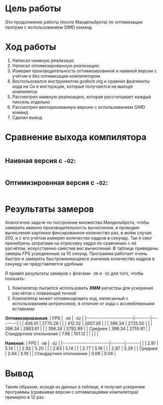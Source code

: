 # Цель работы
Это продолжение работы (после Мандельброта) по оптимизации програм с использованием SIMD команд

# Ход работы
1. Написал наивную реализацю
2. Написал оптимизированную реализацию
3. Измерил производительность оптимизировнной и наивной версии с учётом и без оптимизации компилятором. 
4. Воспользовался инструментом godbolt.org и сравнил фрагменты кода на Си и инструкции, которые получаются на выходе компилятор
5. Рассмотрел наивную реализацию, которая рассчитывает каждый пиксель отдельно
6. Рассмотрел векторизованную версию с использованием SIMD команд
7. Сделал вывод

# Сравнение выхода компилятора

```
```

## Наивная версия с `-O2`:
```
```

## Оптимизировнная версия с `-O2`:
```
```

# Результаты замеров
Аналогично задаче по построение множества Мандельброта, чтобы замерить именно производительность вычисления, я проводил вычисления картинки фиксированное количество раз, в моём случае 200, и с его учётом измерял количество кадров в секунду. Так я смог пренебречь затратами на отрисовку кадра по сравнению с её расчётом, искусственно сместив вес вычислений. В таблице приведены замеры FPS усредненные за 10 секунд. Программа работает очень быстро и замерять быстроменяющееся значение количество кадров в секунду не представляется удобным

Я привёл результаты замеров с флагами `-O0` и `-O2` для того, чтобы показать:
1. Компилятор пытается использовать **XMM** регистры для ускорения расчётов с плавающей точкой
2. Компилятор может оптимизировать код, написанный с использованием интринсиков, в отличие от кода с ассемблерными вставками

**Оптимизированная**:
| FPS                    | `-O0`  | `-O2`   |
|------------------------|--------|---------|
|                        | 406.01 | 2770.28 |
|                        | 412.32 | 2607.26 |
|                        | 396.34 | 2725.50 |
|                        | 396.34 | 2883.61 |
|                        | 396.34 | 2792.89 |
| Среднее                | 396.34 | 2755.91 |
| Стандартное отклонение | 7.96   | 101.12  |
|                        |        |         |

**Наивная**:
| FPS                    | `-O0` | `-O2` |
|------------------------|-------|-------|
|                        | 2.81  | 5.14  |
|                        | 2.92  | 5.20  |
|                        | 2.83  | 5.14  |
|                        | 2.77  | 5.19  |
|                        | 2.87  | 5.29  |
| Среднее                | 2.84  | 5.19  |
| Стандартное отклонение | 0.06  | 0.06  |

# Вывод
Таким образом, исходя из данных в таблице, я получил ускорение программы (сравнивая версии с оптимизациями компилятора) примерно в 12 раз

